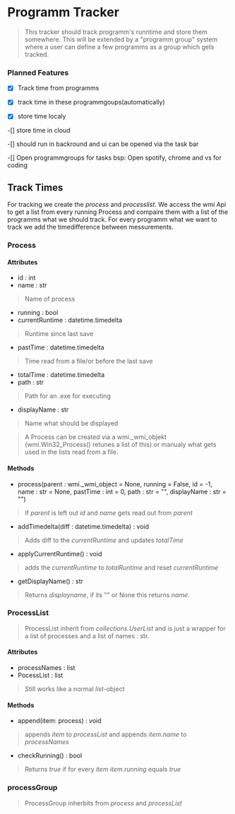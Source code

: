 # Programm Tracker

>This tracker should track programm's runntime and store them somewhere. This will be extended by a "programm group" system where a user can define a few programms as a group which gets tracked.
 

### Planned Features

-[x]  Track time from programms 

-[x] track time in these programmgoups(automatically) 

-[x] store time localy

-[] store time in cloud

-[] should run in backround and ui can be opened via the task bar

-[] Open programmgroups for tasks
    bsp: Open spotify, chrome and vs for coding

## Track Times

For tracking we create the *process* and *processlist*. We access the wmi Api to get a list from every running Process and compaire them with a list of the programms what we should track. For every programm what we want to track we add the timedifference between messurements.



### Process
#### Attributes
*   id : int  
*    name : str     	                    
>Name of process
*    running : bool                         
*    currentRuntime : datetime.timedelta    
>Runtime since last save
*    pastTime : datetime.timedelta          
>Time read from a file/or before the last save
*    totalTime : datetime.timedelta         
*    path : str                             
>Path for an .exe for executing
*    displayName : str                      
>Name what should be displayed

> A Process can be created via a wmi._wmi_objekt (wmi.Win32_Process() retunes a list of this) or manualy what gets used in the lists read from a file.

#### Methods
*   process(parent : wmi._wmi_object = None, running = False, id = -1, name : str = None, pastTime : int = 0, path : str = "", displayName : str = "")
> If *parent* is left out *id* and  *name* gets read out from *parent*
*   addTimedelta(diff : datetime.timedelta) : void
> Adds diff to the *currentRuntime* and updates *totalTime*
*   applyCurrentRuntime() : void
>adds the *currentRuntime* to *totalRuntime* and reset *currentRuntime*
* getDisplayName() : str
>Returns *displayname*, if its "" or None this returns *name*.

### ProcessList
>ProcessList inherit from *collections.UserList* and is just a wrapper for a list of processes and a list of names : str.

#### Attributes
*   processNames : list
*   PocessList : list
> Still works like a normal *list*-object

#### Methods
*   append(item: process) : void
> appends *item* to *processList* and appends *item.name* to *processNames*
*   checkRunning() : bool
> Returns *true* if for every *item* *item.running* equals *true*

### processGroup
>ProcessGroup inherbits from *process* and *processList*



